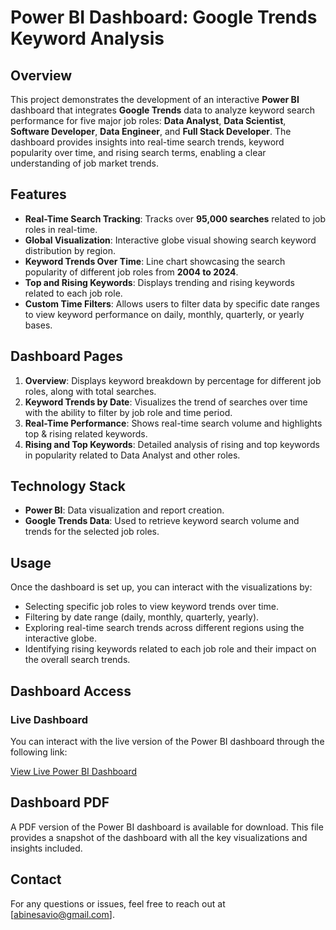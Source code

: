 # Power BI Dashboard: Google Trends Keyword Analysis

## Overview
This project demonstrates the development of an interactive **Power BI** dashboard that integrates **Google Trends** data to analyze keyword search performance for five major job roles: **Data Analyst**, **Data Scientist**, **Software Developer**, **Data Engineer**, and **Full Stack Developer**. The dashboard provides insights into real-time search trends, keyword popularity over time, and rising search terms, enabling a clear understanding of job market trends.

## Features
- **Real-Time Search Tracking**: Tracks over **95,000 searches** related to job roles in real-time.
- **Global Visualization**: Interactive globe visual showing search keyword distribution by region.
- **Keyword Trends Over Time**: Line chart showcasing the search popularity of different job roles from **2004 to 2024**.
- **Top and Rising Keywords**: Displays trending and rising keywords related to each job role.
- **Custom Time Filters**: Allows users to filter data by specific date ranges to view keyword performance on daily, monthly, quarterly, or yearly bases.

## Dashboard Pages
1. **Overview**: Displays keyword breakdown by percentage for different job roles, along with total searches.
2. **Keyword Trends by Date**: Visualizes the trend of searches over time with the ability to filter by job role and time period.
3. **Real-Time Performance**: Shows real-time search volume and highlights top & rising related keywords.
4. **Rising and Top Keywords**: Detailed analysis of rising and top keywords in popularity related to Data Analyst and other roles.

## Technology Stack
- **Power BI**: Data visualization and report creation.
- **Google Trends Data**: Used to retrieve keyword search volume and trends for the selected job roles.


## Usage
Once the dashboard is set up, you can interact with the visualizations by:
- Selecting specific job roles to view keyword trends over time.
- Filtering by date range (daily, monthly, quarterly, yearly).
- Exploring real-time search trends across different regions using the interactive globe.
- Identifying rising keywords related to each job role and their impact on the overall search trends.

## Dashboard Access

### Live Dashboard
You can interact with the live version of the Power BI dashboard through the following link:

[View Live Power BI Dashboard](https://app.powerbi.com/view?r=eyJrIjoiMjAzOGYzNmItNTQ5Mi00YzljLWE1Y2YtOTAwNDU1YTE3Yzc5IiwidCI6ImE5NmMxNTJkLTc3NjctNDViYi04YWFiLTJiMWQ4OTg3Yjg2YyJ9)


## Dashboard PDF
A PDF version of the Power BI dashboard is available for download. This file provides a snapshot of the dashboard with all the key visualizations and insights included.

## Contact
For any questions or issues, feel free to reach out at [abinesavio@gmail.com].
